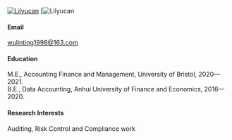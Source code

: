 

[![Lilyucan](https://img.shields.io/badge/senli1073-github-blue?logo=github)](https://github.com/lilyucan)
[![Lilyucan](https://github.com/Lilyucan])


#### Email
wulinting1998@163.com

#### Education
M.E., Accounting Finance and Management, University of Bristol, 2020—2021.\
B.E., Data Accounting, Anhui University of Finance and Economics, 2016—2020.

#### Research Interests
Auditing, Risk Control and Compliance work



[def]: https://github.com/Lilyucan]